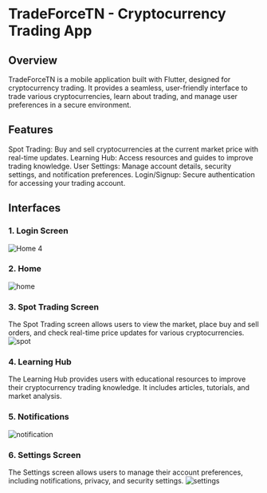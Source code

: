 
# TradeForceTN - Cryptocurrency Trading App

## Overview

TradeForceTN is a mobile application built with Flutter, designed for cryptocurrency trading. It provides a seamless, user-friendly interface to trade various cryptocurrencies, learn about trading, and manage user preferences in a secure environment.

## Features
Spot Trading: Buy and sell cryptocurrencies at the current market price with real-time updates.
Learning Hub: Access resources and guides to improve trading knowledge.
User Settings: Manage account details, security settings, and notification preferences.
Login/Signup: Secure authentication for accessing your trading account.

## Interfaces

### 1. Login Screen

![Home 4](https://github.com/user-attachments/assets/6be1f9ce-1433-4410-8704-f05c5edfc0ff)

### 2. Home

![home](https://github.com/user-attachments/assets/4811bf32-54c0-454c-8c3c-1f4ade9e7d51)

### 3. Spot Trading Screen

The Spot Trading screen allows users to view the market, place buy and sell orders, and check real-time price updates for various cryptocurrencies.
![spot](https://github.com/user-attachments/assets/ca06b9ac-8923-4cbe-a053-9cd69aa3e01e)

### 4. Learning Hub

The Learning Hub provides users with educational resources to improve their cryptocurrency trading knowledge. It includes articles, tutorials, and market analysis.

### 5. Notifications

![notification](https://github.com/user-attachments/assets/8ff6d0d2-8a5e-4b25-b0bb-4da1012aafd9)

### 6. Settings Screen

The Settings screen allows users to manage their account preferences, including notifications, privacy, and security settings.
![settings](https://github.com/user-attachments/assets/dac359d7-5b0f-4187-8139-f02f052d60bb)
